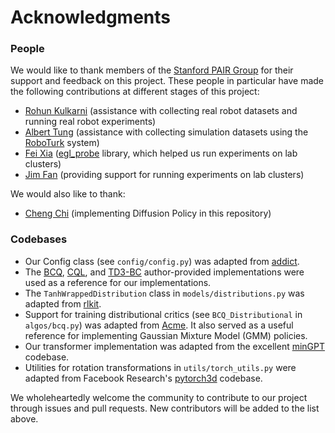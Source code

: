 # Acknowledgments

### People

We would like to thank members of the [Stanford PAIR Group](http://pair.stanford.edu/) for their support and feedback on this project. These people in particular have made the following contributions at different stages of this project:

- [Rohun Kulkarni](https://www.linkedin.com/in/rohunkulkarni/) (assistance with collecting real robot datasets and running real robot experiments)
- [Albert Tung](https://www.linkedin.com/in/albert-tung3/) (assistance with collecting simulation datasets using the [RoboTurk](https://roboturk.stanford.edu/) system)
- [Fei Xia](https://fxia22.github.io/) ([egl_probe](https://github.com/StanfordVL/egl_probe) library, which helped us run experiments on lab clusters)
- [Jim Fan](https://twitter.com/drjimfan?lang=en) (providing support for running experiments on lab clusters)

We would also like to thank:

- [Cheng Chi](https://cheng-chi.github.io/) (implementing Diffusion Policy in this repository)

### Codebases

- Our Config class (see `config/config.py`) was adapted from [addict](https://github.com/mewwts/addict).
- The [BCQ](https://github.com/sfujim/BCQ),  [CQL](https://github.com/aviralkumar2907/CQL), and [TD3-BC](https://github.com/sfujim/TD3_BC) author-provided implementations were used as a reference for our implementations.
- The `TanhWrappedDistribution` class in `models/distributions.py` was adapted from [rlkit](TanhWrappedDistribution).
- Support for training distributional critics (see `BCQ_Distributional` in `algos/bcq.py`) was adapted from [Acme](https://github.com/deepmind/acme). It also served as a useful reference for implementing Gaussian Mixture Model (GMM) policies.
- Our transformer implementation was adapted from the excellent [minGPT](https://github.com/karpathy/minGPT) codebase.
- Utilities for rotation transformations in `utils/torch_utils.py` were adapted from Facebook Research's [pytorch3d](https://github.com/facebookresearch/pytorch3d/) codebase.

We wholeheartedly welcome the community to contribute to our project through issues and pull requests. New contributors will be added to the list above.

